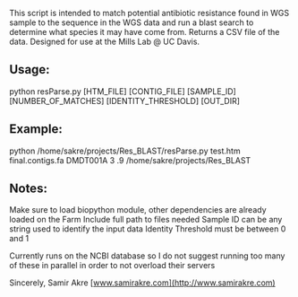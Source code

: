 
 This script is intended to match potential antibiotic resistance found in WGS sample to the sequence in the WGS 
 data and run a blast search to determine what species it may have come from. Returns a CSV file of the data. Designed for use at the Mills Lab @ UC Davis.

## Usage: 
 python resParse.py [HTM_FILE] [CONTIG_FILE] [SAMPLE_ID] [NUMBER_OF_MATCHES] [IDENTITY_THRESHOLD] [OUT_DIR]

## Example: 
 python /home/sakre/projects/Res_BLAST/resParse.py test.htm final.contigs.fa DMDT001A 3 .9 /home/sakre/projects/Res_BLAST

## Notes:
 Make sure to load biopython module, other dependencies are already loaded on the Farm
 Include full path to files needed
 Sample ID can be any string used to identify the input data
 Identity Threshold must be between 0 and 1
 
 Currently runs on the NCBI database so I do not suggest running too many of these in parallel in order to not overload their servers


Sincerely,
Samir Akre
[www.samirakre.com](http://www.samirakre.com)	

